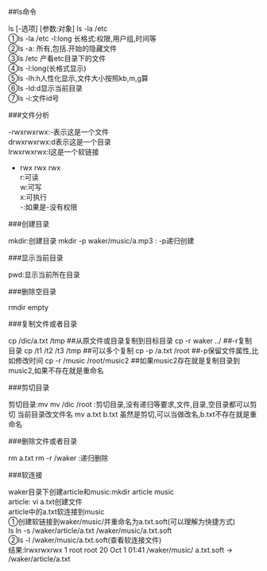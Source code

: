 ##ls命令

ls [-选项] [参数:对象] ls -la /etc  
①ls -la /etc -l:long 长格式:权限,用户组,时间等  
②ls -a: 所有,包括.开始的隐藏文件  
③ls /etc 产看etc目录下的文件  
④ls -l:long(长格式显示)  
⑤ls -lh:h人性化显示,文件大小按照kb,m,g算  
⑥ls -ld:d显示当前目录  
⑦ls -i:文件id号  

###文件分析

-rwxrwxrwx:-表示这是一个文件  
drwxrwxrwx:d表示这是一个目录   
lrwxrwxrwx:l这是一个软链接  
- rwx rwx rwx  
r:可读  
w:可写  
x:可执行  
-:如果是-没有权限  

###创建目录

mkdir:创建目录
mkdir -p waker/music/a.mp3 : -p递归创建

###显示当前目录

pwd:显示当前所在目录

###删除空目录

rmdir empty

###复制文件或者目录

cp /dic/a.txt /tmp ##从原文件或目录复制到目标目录
cp -r waker ../ ##-r复制目录
cp /t1 /t2 /t3 /tmp ##可以多个复制
cp -p /a.txt /root ##-p保留文件属性,比如修改时间 
cp -r /music /root/music2 ##如果music2存在就是复制目录到music2,如果不存在就是重命名

###剪切目录

剪切目录:mv 
mv /dic /root :剪切目录,没有递归等要求,文件,目录,空目录都可以剪切
当前目录改文件名
mv a.txt b.txt 虽然是剪切,可以当做改名,b.txt不存在就是重命名

###删除文件或者目录

rm a.txt
rm -r /waker :递归删除

###软连接

waker目录下创建article和music:mkdir article music  
article: vi a.txt创建文件  
article中的a.txt软连接到music  
①创建软链接到waker/music/并重命名为a.txt.soft(可以理解为快捷方式)  
ls ln -s /waker/article/a.txt /waker/music/a.txt.soft  
②ls -l /waker/music/a.txt.soft(查看软连接文件)  
结果:lrwxrwxrwx 1 root root 20 Oct 1 01:41 /waker/music/  a.txt.soft -> /waker/article/a.txt  